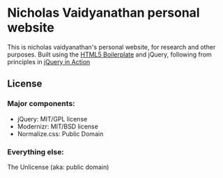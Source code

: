 # Nicholas Vaidyanathan personal website

This is nicholas vaidyanathan's personal website, for research and other purposes. Built using the [HTML5 Boilerplate](https://github.com/h5bp/html5-boilerplate/zipball/master) and jQuery, following from principles in [jQuery in Action](http://www.amazon.com/jQuery-Action-Bear-Bibeault/dp/1933988355)

## License

### Major components:

* jQuery: MIT/GPL license
* Modernizr: MIT/BSD license
* Normalize.css: Public Domain

### Everything else:

The Unlicense (aka: public domain)
